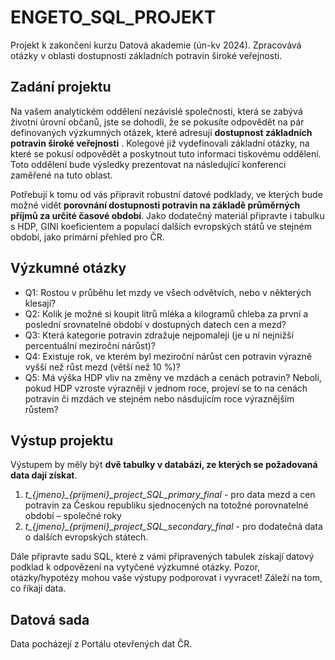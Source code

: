 # ENGETO_SQL_PROJEKT
Projekt k zakončení kurzu Datová akademie (ún-kv 2024). Zpracovává otázky v oblasti dostupnosti základních potravin široké veřejnosti.

## Zadání projektu ##
Na vašem analytickém oddělení nezávislé společnosti, která se zabývá životní úrovní občanů, jste se dohodli, že se pokusíte odpovědět na pár definovaných výzkumných otázek, které adresují **dostupnost základních potravin široké veřejnosti** . Kolegové již vydefinovali základní otázky, na které se pokusí odpovědět a poskytnout tuto informaci tiskovému oddělení. Toto oddělení bude výsledky prezentovat na následující konferenci zaměřené na tuto oblast.

Potřebují k tomu od vás připravit robustní datové podklady, ve kterých bude možné vidět **porovnání dostupnosti potravin na základě průměrných příjmů za určité časové období**.
Jako dodatečný materiál připravte i tabulku s HDP, GINI koeficientem a populací dalších evropských států ve stejném období, jako primární přehled pro ČR.

## Výzkumné otázky ##
- Q1: Rostou v průběhu let mzdy ve všech odvětvích, nebo v některých klesají?
- Q2: Kolik je možné si koupit litrů mléka a kilogramů chleba za první a poslední srovnatelné období v dostupných datech cen a mezd?
- Q3: Která kategorie potravin zdražuje nejpomaleji (je u ní nejnižší percentuální meziroční nárůst)?
- Q4: Existuje rok, ve kterém byl meziroční nárůst cen potravin výrazně vyšší než růst mezd (větší než 10 %)?
- Q5: Má výška HDP vliv na změny ve mzdách a cenách potravin? Neboli, pokud HDP vzroste výrazněji v jednom roce, projeví se to na cenách potravin či mzdách ve stejném nebo násdujícím roce výraznějším růstem?

## Výstup projektu ##
Výstupem by měly být **dvě tabulky v databázi, ze kterých se požadovaná data dají získat**. 
1. *t_{jmeno}_{prijmeni}_project_SQL_primary_final*   - pro data mezd a cen potravin za Českou republiku sjednocených na totožné porovnatelné období – společné roky
2. *t_{jmeno}_{prijmeni}_project_SQL_secondary_final* - pro dodatečná data o dalších evropských státech.

Dále připravte sadu SQL, které z vámi připravených tabulek získají datový podklad k odpovězení na vytyčené výzkumné otázky. Pozor, otázky/hypotézy mohou vaše výstupy podporovat i vyvracet! Záleží na tom, co říkají data.

## Datová sada ##
Data pocházejí z Portálu otevřených dat ČR. 


